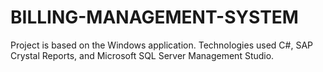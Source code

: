 # BILLING-MANAGEMENT-SYSTEM
Project is based on the Windows application. Technologies used C#, SAP Crystal Reports, and Microsoft SQL Server Management Studio.
